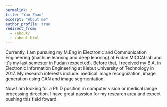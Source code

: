```yaml
---
permalink: /
title: "Yao Zhao"
excerpt: "About me"
author_profile: true
redirect_from: 
  - /about/
  - /about.html
---
```


Currently, I am pursuing my M.Eng in Electronic and Communication Engineering (machine learning and deep learning) at Fudan MICCAI lab and it's my last semester in Fudan (expected). Before that, I received my B.A. in Electronic Information Engineering at Hebut University of Technology in 2017. My research interests include: medical image recognization, image generation using GAN and image segmentation.

Now I am looking for a Ph.D position in computer vision or medical iamge processing direction. I have great passion for my research area and expect pushing this field foward.

